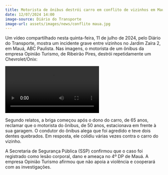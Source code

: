 ```yaml
---
title: Motorista de ônibus destrói carro em conflito de vizinhos em Mauá
date: 12/07/2024 14:00
image-source: Diário do Transporte
image-url: assets/images/news/conflito maua.jpg
---
```


Um vídeo compartilhado nesta quinta-feira, 11 de julho de 2024, pelo Diário do Transporte, mostra um incidente grave entre vizinhos no Jardim Zaíra 2, em Mauá, ABC Paulista. Nas imagens, o motorista de um ônibus da empresa Opinião Turismo, de Ribeirão Pires, destrói repetidamente um Chevrolet/Onix:

<video controls>
  <source src="/assets/videos/news/conflito maua.mp4" type="video/mp4">
</video>

Segundo relatos, a briga começou após o dono do carro, de 65 anos, reclamar que o motorista do ônibus, de 50 anos, estacionava em frente à sua garagem. O condutor do ônibus alega que foi agredido e teve dois dentes quebrados. Em resposta, ele colidiu várias vezes contra o carro do vizinho.

A Secretaria de Segurança Pública (SSP) confirmou que o caso foi registrado como lesão corporal, dano e ameaça no 4º DP de Mauá. A empresa Opinião Turismo afirmou que não apoia a violência e cooperará com as investigações.